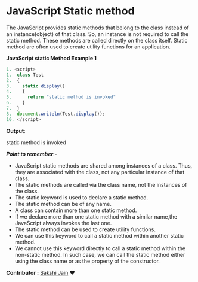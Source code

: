 # **JavaScript Static method**
The JavaScript provides static methods that belong to the class instead of an instance(object) of that class. So, an instance is not required to call the static method. These methods are called directly on the class itself. Static method are often used to create utility functions for an application.

**JavaScript static Method Example 1**
 
```javascript
1. <script>
1.	class Test  
2.	{  
3.	  static display()  
4.	  {  
5.	    return "static method is invoked"  
6.	  }  
7.	}  
8.	document.writeln(Test.display()); 
10. </script>  
``` 
**Output**:

static method is invoked

***Point to remember***:- 
  *	JavaScript static methods are shared among instances of a class. Thus, they are associated with the class, not any particular instance of that class.
  *	The static methods are called via the class name, not the instances of the class.
  * The static keyword is used to declare a static method.
  *	The static method can be of any name.
  *	A class can contain more than one static method.
  *	If we declare more than one static method with a similar name,the JavaScript always invokes the last one.
  *	The static method can be used to create utility functions.
  *	We can use this keyword to call a static method within another static method.
  *	We cannot use this keyword directly to call a static method within the non-static method. In such case, we can call the static method either using the class name or as the property of the constructor.

__Contributor :__ [Sakshi Jain](https://github.com/sakshi168) :heart:
